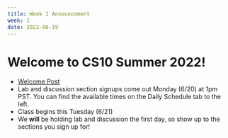 ```yaml
---
title: Week 1 Announcement
week: 1
date: 2022-06-19
---
```


# Welcome to CS10 Summer 2022!

- [Welcome Post](https://edstem.org/us/courses/23249/discussion/1588077)
- Lab and discussion section signups come out Monday (6/20) at 1pm PST. You can find the available times on the Daily Schedule tab to the left.
- Class begins this Tuesday (6/21)
- We **will** be holding lab and discussion the first day, so show up to the sections you sign up for!
